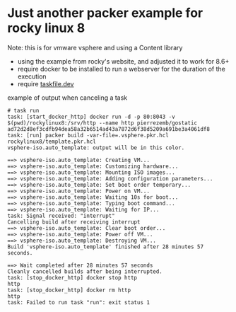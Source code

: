 # Just another packer example for rocky linux 8

Note: this is for vmware vsphere and using a Content library

* using the example from rocky's website, and adjusted it to work for 8.6+
* require docker to be installed to run a webserver for the duration of the execution
* require [taskfile.dev](https://taskfile.dev/installation/)


example of output when canceling a task
```
# task run
task: [start_docker_http] docker run -d -p 80:8043 -v $(pwd)/rockylinux8:/srv/http --name http pierrezemb/gostatic
ad72d2d8ef3cdfb94dea58a32b6514ad43a7872d6f38d5209a691be3a4061df8
task: [run] packer build -var-file=.vsphere.pkr.hcl rockylinux8/template.pkr.hcl
vsphere-iso.auto_template: output will be in this color.

==> vsphere-iso.auto_template: Creating VM...
==> vsphere-iso.auto_template: Customizing hardware...
==> vsphere-iso.auto_template: Mounting ISO images...
==> vsphere-iso.auto_template: Adding configuration parameters...
==> vsphere-iso.auto_template: Set boot order temporary...
==> vsphere-iso.auto_template: Power on VM...
==> vsphere-iso.auto_template: Waiting 10s for boot...
==> vsphere-iso.auto_template: Typing boot command...
==> vsphere-iso.auto_template: Waiting for IP...
task: Signal received: "interrupt"
Cancelling build after receiving interrupt
==> vsphere-iso.auto_template: Clear boot order...
==> vsphere-iso.auto_template: Power off VM...
==> vsphere-iso.auto_template: Destroying VM...
Build 'vsphere-iso.auto_template' finished after 28 minutes 57 seconds.

==> Wait completed after 28 minutes 57 seconds
Cleanly cancelled builds after being interrupted.
task: [stop_docker_http] docker stop http
http
task: [stop_docker_http] docker rm http
http
task: Failed to run task "run": exit status 1
```